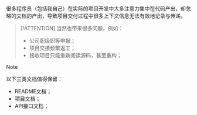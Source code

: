 很多程序员（包括我自己）在实际的项目开发中大多注意力集中在代码产出，却忽略的文档的产出，导致项目交付过程中很多上下文信息无法有效地记录与传递。

> [!ATTENTION]
> 当然也带来很多问题，例如：
> - 公司职级职等申报；
> - 项目交接频繁返工；
> - 接收项目只能重新阅读源码，甚至重构；

> [!NOTE]
> 以下三类文档值得保留：
> - README文档；
> - 项目文档；
> - API接口文档；
